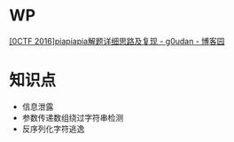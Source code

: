 # WP
[[0CTF 2016]piapiapia解题详细思路及复现 - g0udan - 博客园](https://www.cnblogs.com/g0udan/p/12216207.html)
# 知识点

- 信息泄露
- 参数传递数组绕过字符串检测
- 反序列化字符逃逸


